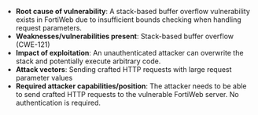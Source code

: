 - **Root cause of vulnerability**: A stack-based buffer overflow vulnerability exists in FortiWeb due to insufficient bounds checking when handling request parameters.
- **Weaknesses/vulnerabilities present**: Stack-based buffer overflow (CWE-121)
- **Impact of exploitation**: An unauthenticated attacker can overwrite the stack and potentially execute arbitrary code.
- **Attack vectors**: Sending crafted HTTP requests with large request parameter values
- **Required attacker capabilities/position**: The attacker needs to be able to send crafted HTTP requests to the vulnerable FortiWeb server. No authentication is required.